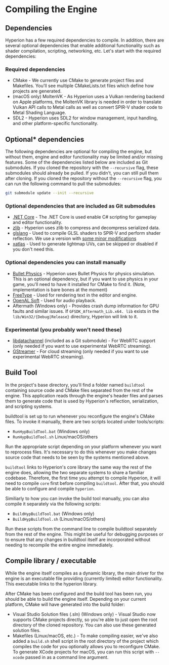 # Compiling the Engine

## Dependencies
Hyperion has a few required dependencies to compile. In addition, there are several optional dependencies that enable additional functionality such as shader compilation, scripting, networking, etc. Let's start with the required dependencies:

### Required dependencies

* CMake - We currently use CMake to generate project files and Makefiles. You'll see multiple CMakeLists.txt files which define how projects are generated.
* (macOS only) MoltenVK - As Hyperion uses a Vulkan rendering backend on Apple platforms, the MoltenVK library is needed in order to translate Vulkan API calls to Metal calls as well as convert SPIR-V shader code to Metal Shading Language.
* SDL2 - Hyperion uses SDL2 for window management, input handling, and other platform-specific functionality.

## Optional* dependencies

The following dependencies are optional for compiling the engine, but without them, engine and editor functionality may be limited and/or missing features.
Some of the dependencies listed below are included as Git submodules. If you cloned the repository with the `--recursive` flag, these submodules should already be pulled. If you didn't, you can still pull them after cloning.
If you cloned the repository without the `--recursive` flag, you can run the following command to pull the submodules:
```bash
git submodule update --init --recursive
```
### Optional dependencies that are included as Git submodules
* [.NET Core](https://github.com/dotnet/runtime) - The .NET Core is used enable C# scripting for gameplay and editor functionality.
* [zlib](https://github.com/madler/zlib) - Hyperion uses zlib to compress and decompress serialized data.
* [glslang](https://github.com/KhronosGroup/glslang) - Used to compile GLSL shaders to SPIR-V and perform shader reflection. We use a version with [some minor modifications](https://github.com/notomorrow/glslang)
* [xatlas](https://github.com/jpcy/xatlas) - Used to generate lightmap UVs, can be skipped or disabled if you don't need this.

### Optional dependencies you can install manually
* [Bullet Physics](https://github.com/bulletphysics/bullet3) - Hyperion uses Bullet Physics for physics simulation. This is an optional dependency, but if you want to use physics in your game, you'll need to have it installed for CMake to find it. (Note, implementation is bare bones at the moment)
* [FreeType](https://freetype.org/) - Used for rendering text in the editor and engine.
* [OpenAL Soft](openal-soft.org) - Used for audio playback.
* Aftermath (Windows only) - Provides crash dump information for GPU faults and similar issues. If `GFSDK_Aftermath_Lib.x64.
lib` exists in the `lib/Win32/{Debug|Release}` directory, Hyperion will link to it.

### Experimental (you probably won't need these)
* [libdatachannel](https://libdatachannel.org/) (included as a Git submodule) - For WebRTC support (only needed if you want to use experimental WebRTC streaming).
* [GStreamer](https://gstreamer.freedesktop.org/) - For cloud streaming (only needed if you want to use experimental WebRTC streaming).

## Build Tool

In the project's base directory, you'll find a folder named `buildtool` containing source code and CMake files separated from the rest of the engine. This application reads through the engine's header files and parses them to generate code that is used by Hyperion's reflection, serialization, and scripting systems.

buildtool is set up to run whenever you reconfigure the engine's CMake files. To invoke it manually, there are two scripts located under tools/scripts:

* `RunHypBuildTool.bat` (Windows only)
* `RunHypBuildTool.sh` Linux/macOS/others

Run the appropriate script depending on your platform whenever you want to reprocess files. It's necessary to do this whenever you make changes source code that needs to be seen by the systems mentioned above.

`buildtool` links to Hyperion's core library the same way the rest of the engine does, allowing the two separate systems to share a familiar codebase. Therefore, the first time you attempt to compile Hyperion, it will need to compile `core` first before compiling `buildtool`. After that, you should be able to configure and compile `hyperion`.

Similiarly to how you can invoke the build tool manually, you can also compile it separately via the following scripts:
* `BuildHypBuildTool.bat` (Windows only)
* `BuildHypBuildTool.sh` (Linux/macOS/others)

Run these scripts from the command line to compile buildtool separately from the rest of the engine. This might be useful for debugging purposes or to ensure that any changes in buildtool itself are incorporated without needing to recompile the entire engine immediately.

## Compile library / executable

While the engine itself compiles as a dynamic library, the main driver for the engine is an executable file providing (currently limited) editor functionality. This executable links to the hyperion library.

After CMake has been configured and the build tool has been run, you should be able to build the engine itself. Depending on your current platform, CMake will have generated into the build folder:

* Visual Studio Solution files (.sln) (Windows only) - Visual Studio now supports CMake projects directly, so you're able to just open the root directory of the cloned repository. You can also use these generated solution files.
* Makefiles (Linux/macOS, etc.) - To make compiling easier, we've also added a `build.sh` shell script in the root directory of the project which compiles the code for you optionally allows you to reconfigure CMake. To generate XCode projects for macOS, you can run this script with `--xcode` passed in as a command line argument.